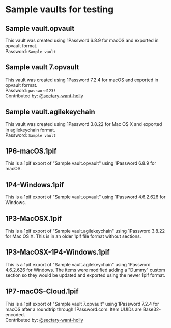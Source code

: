 # Sample vaults for testing

## Sample vault.opvault

This vault was created using 1Password 6.8.9 for macOS and exported in opvault format.  
Password: `Sample vault`

## Sample vault 7.opvault

This vault was created using 1Password 7.2.4 for macOS and exported in opvault format.  
Password: `password123!`  
Contributed by: [@sectary-want-holly](https://github.com/sectary-want-holly/uploads)

## Sample vault.agilekeychain

This vault was created using 1Password 3.8.22 for Mac OS X and exported in agilekeychain format.  
Password: `Sample vault`

## 1P6-macOS.1pif

This is a 1pif export of "Sample vault.opvault" using 1Password 6.8.9 for macOS.

## 1P4-Windows.1pif

This is a 1pif export of "Sample vault.opvault" using 1Password 4.6.2.626 for Windows.

## 1P3-MacOSX.1pif

This is a 1pif export of "Sample vault.agilekeychain" using 1Password 3.8.22 for Mac OS X. This is in an older 1pif file format without sections.

## 1P3-MacOSX-1P4-Windows.1pif

This is a 1pif export of "Sample vault.agilekeychain" using 1Password 4.6.2.626 for Windows. The items were modified adding a "Dummy" custom section so they would be updated and exported using the newer 1pif format.

## 1P7-macOS-Cloud.1pif

This is a 1pif export of "Sample vault 7.opvault" using 1Password 7.2.4 for macOS after a roundtrip through 1Password.com. Item UUIDs are Base32-encoded.  
Contributed by: [@sectary-want-holly](https://github.com/sectary-want-holly/uploads)
